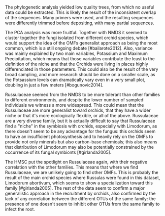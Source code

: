 The phylogenetic analysis yielded low quality trees, from which no useful data could be extracted. This is likely the result of the inconsistent overlap of the sequences. Many primers were used, and the resulting sequences were differently trimmed before depositing, with many partial sequences.

The PCA analysis was more fruitful. Together with NMDS it seemed to cluster together the fungi isolated from different orchid species, which would support the idea of the OMFs generalist approach as being the most common, which is a still ongoing debate [#bailarote2012]. Also, variance was mainly explained by two main variables, Potassium and Maximum Precipitation, which means that those variables contribute the least to the definition of the niche and that the Orchids were living in places highly differenciated in those parameters. This could also be the result of the very broad sampling, and more research should be done on a smaller scale, as the Potsassium levels can dramatically vary even in a very small plot, doubling in just a few meters [#bogunovic2014].

Russulaceae seemed from the NMDS to be more tolerant than other families to different environments, and despite the lower number of sampled individuals we witness a more widespread. This could mean that the Russulaceae are more generalist toward orchids, that they have a wider niche or that it's more ecologically flexible, or all of the above. Russulaceae are a very diverse family, but it is actually difficult to say that Russulaceae find a "niche" in the symbiosis with orchids, especially with Limodorum, as there doesn't seem to be any advantage for the fungus: this orchids seem to have an insufficient photosynthesis and to heavily rely on the OMFs to provide not only minerals but also carbon-base chemicals; this also means that distribution of Limodorum may also be potentially constrained by the occurrence of its fungal symbionts [#girlanda2005].

The HMSC put the spotlight on Russulaceae again, with their negative correlation with the other families. This means that where we find Russulaceae, we are unlikely going to find other OMFs. This is probably the result of the main orchid species where Russulas were found in this dataset, Limodorum abortivum, which seems to show a specialization toward this family [#girlanda2005]. The rest of the data seem to confirm a major generalistic approach in the recruitment by orchids, also confirmed by the lack of any correlation between the different OTUs of the same family: the presence of one doesn't seem to inhibit other OTUs from the same family to infect the root.

